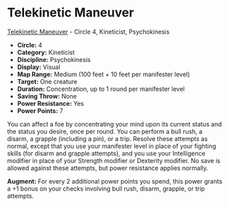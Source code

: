 # Telekinetic Maneuver

[Telekinetic Maneuver](/Psionics/T/TelekineticManeuver.md) - Circle 4, Kineticist, Psychokinesis

- **Circle:** 4
- **Category:** Kineticist
- **Discipline:** Psychokinesis
- **Display:** Visual
- **Map Range:** Medium (100 feet + 10 feet per manifester level)
- **Target:** One creature
- **Duration:** Concentration, up to 1 round per manifester level
- **Saving Throw:** None
- **Power Resistance:** Yes
- **Power Points:** 7

You can affect a foe by concentrating your mind upon its current status and the status you desire, once per round. You can perform a bull rush, a disarm, a grapple (including a pin), or a trip. Resolve these attempts as normal, except that you use your manifester level in place of your fighting skills (for disarm and grapple attempts), and you use your Intelligence modifier in place of your Strength modifier or Dexterity modifier. No save is allowed against these attempts, but power resistance applies normally.

**Augment:** For every 2 additional power points you spend, this power grants a +1 bonus on your checks involving bull rush, disarm, grapple, or trip attempts.
